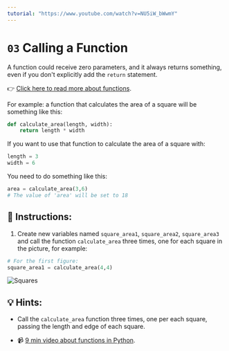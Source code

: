 ```yaml
---
tutorial: "https://www.youtube.com/watch?v=NU5iW_bWwmY"
---
```


# `03` Calling a Function  

A function could receive zero parameters, and it always returns something, even if you don't explicitly add the `return` statement.

👉 [Click here to read more about functions](https://4geeks.com/lesson/working-with-functions-python).

For example: a function that calculates the area of a square will be something like this:

```python
def calculate_area(length, width):
    return length * width
```

If you want to use that function to calculate the area of a square with:

```python
length = 3
width = 6
```

You need to do something like this:

```python
area = calculate_area(3,6)
# The value of 'area' will be set to 18
```

## 📝 Instructions:

1. Create new variables named `square_area1`, `square_area2`, `square_area3` and call the function `calculate_area` three times, one for each square in the picture, for example: 

```python
# For the first figure:
square_area1 = calculate_area(4,4)
```

![Squares](http://i.imgur.com/VyoJRAL.png)

## 💡 Hints:

+ Call the `calculate_area` function three times, one per each square, passing the length and edge of each square.

+ 📹 [9 min video about functions in Python](https://www.youtube.com/watch?v=NE97ylAnrz4).

